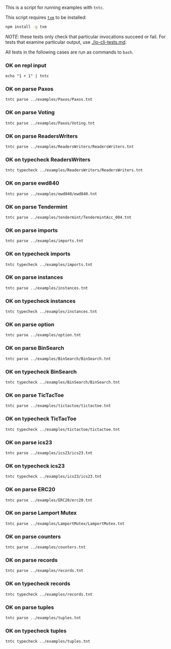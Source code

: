 This is a script for running examples with `tntc`.

This script requires [`txm`](https://www.npmjs.com/package/txm) to be
installed:

```sh
npm install -g txm
```

*NOTE*: these tests only check that particular invocations succeed or fail. For
tests that examine particular output, use
[./io-cli-tests.md](./io-cli-tests.md).

All tests in the following cases are run as commands to `bash`.

<!-- !test program
bash -
-->

### OK on repl input

<!-- !test check repl 1 + 1 -->
    echo "1 + 1" | tntc

### OK on parse Paxos

<!-- !test check Paxos -->
    tntc parse ../examples/Paxos/Paxos.tnt

### OK on parse Voting

<!-- !test check Voting -->
    tntc parse ../examples/Paxos/Voting.tnt

### OK on parse ReadersWriters

<!-- !test check ReadersWriters -->
    tntc parse ../examples/ReadersWriters/ReadersWriters.tnt
    
### OK on typecheck ReadersWriters

<!-- !test check ReadersWriters - Types & Effects -->
    tntc typecheck ../examples/ReadersWriters/ReadersWriters.tnt
    
### OK on parse ewd840

<!-- !test check ewd840 -->
    tntc parse ../examples/ewd840/ewd840.tnt


### OK on parse Tendermint

<!-- !test check Tendermint -->
    tntc parse ../examples/tendermint/TendermintAcc_004.tnt

### OK on parse imports

<!-- !test check imports -->
    tntc parse ../examples/imports.tnt

### OK on typecheck imports

<!-- !test check imports - Types & Effects -->
    tntc typecheck ../examples/imports.tnt

### OK on parse instances

<!-- !test check instances -->
    tntc parse ../examples/instances.tnt

### OK on typecheck instances

<!-- !test check instances - Types & Effects -->
    tntc typecheck ../examples/instances.tnt


### OK on parse option

<!-- !test check option -->
    tntc parse ../examples/option.tnt

### OK on parse BinSearch

<!-- !test check BinSearch -->
    tntc parse ../examples/BinSearch/BinSearch.tnt

### OK on typecheck BinSearch

<!-- !test check BinSearch - Types & Effects -->
    tntc typecheck ../examples/BinSearch/BinSearch.tnt
    
### OK on parse TicTacToe

<!-- !test check TicTacToe -->
    tntc parse ../examples/tictactoe/tictactoe.tnt
 
### OK on typecheck TicTacToe

<!-- !test check TicTacToe - Types & Effects -->
    tntc typecheck ../examples/tictactoe/tictactoe.tnt

### OK on parse ics23

<!-- !test check ics23 -->
    tntc parse ../examples/ics23/ics23.tnt
 
### OK on typecheck ics23

<!-- !test check ics23 - Types & Effects -->
    tntc typecheck ../examples/ics23/ics23.tnt

### OK on parse ERC20

<!-- !test check ERC20 -->
    tntc parse ../examples/ERC20/erc20.tnt


### OK on parse Lamport Mutex

<!-- !test check LamportMutex -->
    tntc parse ../examples/LamportMutex/LamportMutex.tnt

### OK on parse counters

<!-- !test check counters -->
    tntc parse ../examples/counters.tnt

### OK on parse records

<!-- !test check records -->
    tntc parse ../examples/records.tnt
 
### OK on typecheck records

<!-- !test check records - Types & Effects-->
    tntc typecheck ../examples/records.tnt

### OK on parse tuples

<!-- !test check tuples -->
    tntc parse ../examples/tuples.tnt
 
### OK on typecheck tuples

<!-- !test check tuples - Types & Effects-->
    tntc typecheck ../examples/tuples.tnt

